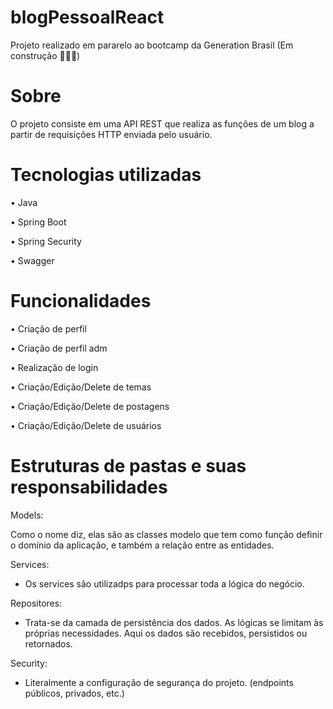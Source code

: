 # blogPessoalReact
Projeto realizado em pararelo ao bootcamp da Generation Brasil
(Em construção 👨🏽‍💻)

# Sobre
O projeto consiste em uma API REST que realiza as funções de um blog a partir de requisições HTTP enviada pelo usuário.

# Tecnologias utilizadas
• Java

• Spring Boot

• Spring Security

• Swagger

# Funcionalidades
• Criação de perfil

• Criação de perfil adm

• Realização de login

• Criação/Edição/Delete de temas

• Criação/Edição/Delete de postagens

• Criação/Edição/Delete de usuários

# Estruturas de pastas e suas responsabilidades
Models:

Como o nome diz, elas são as classes modelo que tem como função definir o domínio da aplicação, e também a relação entre as entidades.

Services:

- Os services são utilizadps para processar toda a lógica do negócio.

Repositores:

- Trata-se da camada de persistência dos dados. As lógicas se limitam às próprias necessidades. Aqui os dados são recebidos, persistidos ou retornados.

Security:

- Literalmente a configuração de segurança do projeto. (endpoints públicos, privados, etc.)
